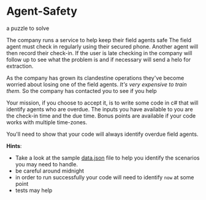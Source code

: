 # Agent-Safety
a puzzle to solve

The company runs a service to help keep their field agents safe  The field agent must check in regularly using their secured phone. Another agent will then record their check-in. If the user is late checking in the company will follow up to see what the problem is and if necessary will send a helo for extraction.

As the company has grown its clandestine operations they've become worried about losing one of the field agents. *It's very expensive to train them.*  So the company has contacted you to see if you help

Your mission, if you choose to accept it, is to write some code in c# that will identify agents who are overdue.  The inputs you have available to you are the check-in time and the due time.  Bonus points are available if your code works with multiple time-zones.

You'll need to show that your code will always identify overdue field agents. 

 __Hints__: 
 - Take a look at the sample [data.json](../data.json) file to help you identify the scenarios you may need to handle.
 - be careful around midnight
 - in order to run successfully your code will need to identify `now` at some point
 - tests may help
